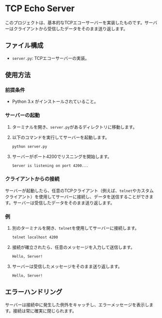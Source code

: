 # TCP Echo Server

このプロジェクトは、基本的なTCPエコーサーバーを実装したものです。サーバーはクライアントから受信したデータをそのまま送り返します。

## ファイル構成

- `server.py`: TCPエコーサーバーの実装。

## 使用方法

### 前提条件

- Python 3.x がインストールされていること。

### サーバーの起動

1. ターミナルを開き、`server.py`があるディレクトリに移動します。
2. 以下のコマンドを実行してサーバーを起動します。

    ```sh
    python server.py
    ```

3. サーバーがポート4200でリスニングを開始します。

    ```sh
    Server is listening on port 4200...
    ```

### クライアントからの接続

サーバーが起動したら、任意のTCPクライアント（例えば、`telnet`やカスタムクライアント）を使用してサーバーに接続し、データを送信することができます。サーバーは受信したデータをそのまま送り返します。

### 例

1. 別のターミナルを開き、`telnet`を使用してサーバーに接続します。

    ```sh
    telnet localhost 4200
    ```

2. 接続が確立されたら、任意のメッセージを入力して送信します。

    ```sh
    Hello, Server!
    ```

3. サーバーは受信したメッセージをそのまま送り返します。

    ```sh
    Hello, Server!
    ```

## エラーハンドリング

サーバーは接続中に発生した例外をキャッチし、エラーメッセージを表示します。接続は常に確実に閉じられます。
